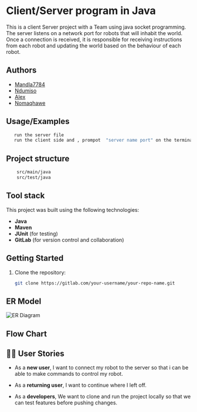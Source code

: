 
#  Client/Server program in Java 

This is a client Server project with a Team using java socket programming.
The server listens on a network port for robots that will inhabit the world. Once a connection is received, it is responsible for receiving instructions from each robot and updating the world based on the behaviour of each robot.




## Authors

- [Mandla7784](https://www.github.com/Mandla7784)
- [Ndumiso](https://www.github.com/Mandla7784)
- [Alex](https://www.github.com/Mandla7784)
- [Nomaqhawe](https://www.github.com/Mandla7784)


## Usage/Examples

```bash
   run the server file  
   run the client side and , prompot  "server name port" on the terminal

```


## Project structure
```bash
    src/main/java
    src/test/java
```
## Tool stack 

This project was built using the following technologies:

- **Java**
- **Maven**
- **JUnit** (for testing)
- **GitLab** (for version control and collaboration)

## Getting Started

1. Clone the repository:
   ```bash
   git clone https://gitlab.com/your-username/your-repo-name.git


## ER Model

![ER Diagram](./images/ERD.png)

## Flow Chart
## 🧑‍💻 User Stories


- As a **new user**, I want to connect my robot  to the server so that i can be able to make commands to control my robot.
- As a **returning user**, I want to continue where I left off.

- As a **developers**, We want to clone and run the project locally so that we can test features before pushing changes.
